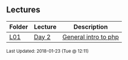 ## Lectures
| Folder | Lecture | Description|
 | ------------|------------|------------|
 | [L01](./L01) | [ Day 2 ](./L01) | [ General intro to php](./L01) | [L01](./L01) | [ Php Variables](./L01) | [L01](./L01) | [ Some variable examples:](./L01) | [L01](./L01) | [ Different ways to open files](./L01) |

<sup>Last Updated: 2018-01-23 (Tue @ 12:11)</sup>